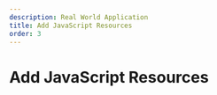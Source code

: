 ```yaml
---
description: Real World Application
title: Add JavaScript Resources
order: 3
---
```


# Add JavaScript Resources
<!-- 
<div class="ahead">
<h4>Exercise Goals</h4>
	<ul>
		<li>Initialize the <code>package.json</code> file for the <i>gradebook-web</i> module</li>
		<li>Install the Liferay NPM Bundler</li>
		<li>Install the Tooltip library</li>
		<li>Install the Event Emitter library</li>
		<li>Add the NPM Bundler build script</li>
		<li>Test the User Interface</li>
	</ul>
</div>

<br />

> The exercise requires the [Node.js](https://nodejs.org/en/) version 6.11.0 or greated to be installed in your development environment.

## Initialize the `package.json` file

1. **Open** the command prompt and navigate to the root folder of *gradebook-web* project.
1. **Run** the following command to initialize the `package.json`:

```bash
npm init -y
```

The generated file will look like this:

```json
{
	"name": "gradebook-web",
	"version": "1.0.0",
	"description": "",
	"main": "index.js",
	"scripts": {
	"test": "echo \"Error: no test specified\" && exit 1"
	},
	"keywords": [],
	"author": "",
	"license": "ISC"
}
```

## Install the Liferay NPM Bundler

Liferay NPM Bundler takes care of formatting the NPM bundles automatically for Liferay AMD loader. We need to include the NPM package for the tool:

1. **Open** the command prompt and navigate to the root folder of *gradebook-web* project.
1. **Run** the following command:

```bash
npm install --save-dev liferay-npm-bundler
```

## Install the Tooltip Library

Install the Tooltip library (https://www.npmjs.com/package/tooltip):

1. **Run** the following command:

```bash
npm install tooltip --save
```

## Install the Event Emitter Library

We also need to install Node's event emitter:
1. **Run** the following command:

```bash
npm install events --save
```

## Modify the `package.json` Build Scripts

Add the liferay-npm-bundler to the `package.json` build script to pack the needed NPM packages and transform them to AMD. Remove the test script:

1. **Open** the `package.json` in the root module of *gradebook-web*.
1. **Replace** the contents with the following (see the highlighted lines for changes):

```json
{
	"name": "gradebook-web",
	"version": "1.0.0",
	"description": "",
	"main": "index.js",
	"scripts": {
	"build": "liferay-npm-bundler"
	},
	"keywords": [],
	"author": "",
	"license": "ISC",
	"devDependencies": {
	"liferay-npm-bundler": "^2.8.0"
	},
	"dependencies": {
	"events": "^3.0.0",
	"tooltip": "^1.6.1"
	}
}
```

## Add the Tooltip to `view.jsp`

Add the placeholder for the tooltip in the JSP file:

1. **Open** the `src/main/resources/META-INF/resources/view.jsp` file.
1. **Add** just before the assignment heading:

	```html
	<p>
	  <a class="gradebook-tip" href="javascript:void(0);" data-tooltip="<liferay-ui:message key="assignments-help-text" />">
	    <liferay-ui:message key="help" />
	    <clay:icon symbol="question-circle" />
	  </a>
	</p>
	```

1. **Add** the Javascript to the end of the file:

```javascript
<aui:script>
	Liferay.Loader.require('gradebook-web$tooltip@1.6.1/dist/Tooltip', function(tooltip) {
			tooltip();
	});
</aui:script>
```

The complete file will now look like:

```html
<%@ include file="/init.jsp"%>

<liferay-ui:error key="serviceErrorDetails">
	<liferay-ui:message arguments='<%= SessionErrors.get(liferayPortletRequest, "serviceErrorDetails") %>' key="error.assignment-service-error" />
</liferay-ui:error>
<liferay-ui:success key="assignmentAdded" message="assignment-added-successfully" />
<liferay-ui:success key="assignmentUpdated" message="assignment-updated-successfully" />
<liferay-ui:success key="assignmentDeleted" message="assignment-deleted-successfully" />

<div class="container-fluid-1280">

	<p>
		<a class="gradebook-tip" href="javascript:void(0);" data-tooltip="<liferay-ui:message key="assignments-help-text" />">
		<liferay-ui:message key="help" />
		<clay:icon symbol="question-circle" />
		</a>
	</p>

	<h1><liferay-ui:message key="assignments" /></h1>
	
<%-- Clay management toolbar. --%>

	<clay:management-toolbar
		disabled="${assignmentCount eq 0}"
		displayContext="${assignmentsManagementToolbarDisplayContext}"
		itemsTotal="${assignmentCount}"
		searchContainerId="assignmentEntries"
		selectable="false"
	/>	
	
	<%-- Search container. --%>

	<liferay-ui:search-container 
		emptyResultsMessage="no-assignments"
		id="assignmentEntries"
		iteratorURL="${portletURL}" 
		total="${assignmentCount}">

		<liferay-ui:search-container-results results="${assignments}" />

		<liferay-ui:search-container-row
			className="com.liferay.training.gradebook.model.Assignment"
			modelVar="entry">

			<%@ include file="/assignment/entry_search_columns.jspf" %>

		</liferay-ui:search-container-row>
		
		<%-- Iterator / Paging --%>

		<liferay-ui:search-iterator 
			displayStyle="${assignmentsManagementToolbarDisplayContext.getDisplayStyle()}"
			markupView="lexicon" 
		/>
	</liferay-ui:search-container>
</div>

<aui:script>
	Liferay.Loader.require('gradebook-web$tooltip@1.6.1/dist/Tooltip', function(tooltip) {
			tooltip();
	});
</aui:script>
```

> Note that the Tooltip library might be different from 1.6.1,  used in this exercise. Check the library version in `package.json` file in the `gradebook-web` root folder and update in the code, if necessary

## Test the User Interface

1. **Open** the Gradebook application in your browser
1. **Hover** your cursor over the help / question mark icon.

<img src="../images/tooltip.png" style="max-height: 100%"/> 

> See the Developer Network (https://dev.liferay.com/en/develop/tutorials/-/knowledge_base/7-2/using-npm-in-your-portlets) for more information abouy using the NPM in your portlet modules. -->
